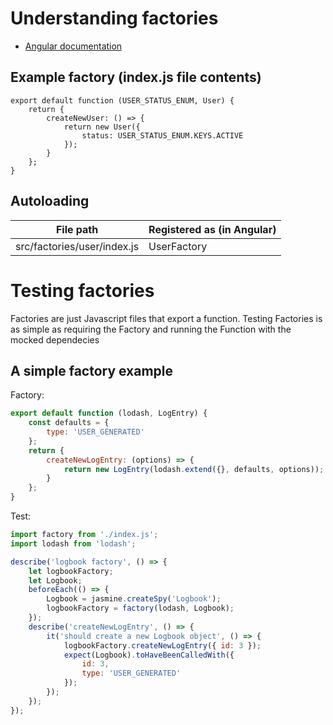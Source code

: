 # Understanding factories

* [Angular documentation](https://docs.angularjs.org/guide/providers#factory-recipe)

## Example factory (index.js file contents)

```
export default function (USER_STATUS_ENUM, User) {
    return {
        createNewUser: () => {
            return new User({
                status: USER_STATUS_ENUM.KEYS.ACTIVE
            });
        }
    };
}
```

## Autoloading

|File path|Registered as (in Angular)|
|---|---|
|src/factories/user/index.js|UserFactory|

# Testing factories

Factories are just Javascript files that export a function.
Testing Factories is as simple as requiring the Factory and running the Function with the mocked dependecies

## A simple factory example

Factory:

```javascript
export default function (lodash, LogEntry) {
    const defaults = {
		type: 'USER_GENERATED'
    };
    return {
        createNewLogEntry: (options) => {
            return new LogEntry(lodash.extend({}, defaults, options));
        }
    };
}

```

Test:

```javascript
import factory from './index.js';
import lodash from 'lodash';

describe('logbook factory', () => {
    let logbookFactory;
    let Logbook;
    beforeEach(() => {
        Logbook = jasmine.createSpy('Logbook');
        logbookFactory = factory(lodash, Logbook);
    });
    describe('createNewLogEntry', () => {
        it('should create a new Logbook object', () => {
            logbookFactory.createNewLogEntry({ id: 3 });
            expect(Logbook).toHaveBeenCalledWith({
                id: 3,
                type: 'USER_GENERATED'
            });
        });
    });
});
```
